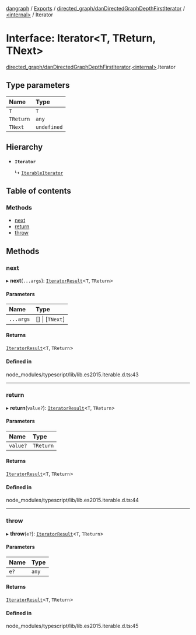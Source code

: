 [dangraph](../README.md) / [Exports](../modules.md) / [directed\_graph/danDirectedGraphDepthFirstIterator](../modules/directed_graph_danDirectedGraphDepthFirstIterator.md) / [\<internal\>](../modules/directed_graph_danDirectedGraphDepthFirstIterator._internal_.md) / Iterator

# Interface: Iterator\<T, TReturn, TNext\>

[directed\_graph/danDirectedGraphDepthFirstIterator](../modules/directed_graph_danDirectedGraphDepthFirstIterator.md).[\<internal\>](../modules/directed_graph_danDirectedGraphDepthFirstIterator._internal_.md).Iterator

## Type parameters

| Name | Type |
| :------ | :------ |
| `T` | `T` |
| `TReturn` | `any` |
| `TNext` | `undefined` |

## Hierarchy

- **`Iterator`**

  ↳ [`IterableIterator`](directed_graph_danDirectedGraphDepthFirstIterator._internal_.IterableIterator.md)

## Table of contents

### Methods

- [next](directed_graph_danDirectedGraphDepthFirstIterator._internal_.Iterator.md#next)
- [return](directed_graph_danDirectedGraphDepthFirstIterator._internal_.Iterator.md#return)
- [throw](directed_graph_danDirectedGraphDepthFirstIterator._internal_.Iterator.md#throw)

## Methods

### next

▸ **next**(`...args`): [`IteratorResult`](../modules/directed_graph_danDirectedGraphDepthFirstIterator._internal_.md#iteratorresult)\<`T`, `TReturn`\>

#### Parameters

| Name | Type |
| :------ | :------ |
| `...args` | [] \| [`TNext`] |

#### Returns

[`IteratorResult`](../modules/directed_graph_danDirectedGraphDepthFirstIterator._internal_.md#iteratorresult)\<`T`, `TReturn`\>

#### Defined in

node_modules/typescript/lib/lib.es2015.iterable.d.ts:43

___

### return

▸ **return**(`value?`): [`IteratorResult`](../modules/directed_graph_danDirectedGraphDepthFirstIterator._internal_.md#iteratorresult)\<`T`, `TReturn`\>

#### Parameters

| Name | Type |
| :------ | :------ |
| `value?` | `TReturn` |

#### Returns

[`IteratorResult`](../modules/directed_graph_danDirectedGraphDepthFirstIterator._internal_.md#iteratorresult)\<`T`, `TReturn`\>

#### Defined in

node_modules/typescript/lib/lib.es2015.iterable.d.ts:44

___

### throw

▸ **throw**(`e?`): [`IteratorResult`](../modules/directed_graph_danDirectedGraphDepthFirstIterator._internal_.md#iteratorresult)\<`T`, `TReturn`\>

#### Parameters

| Name | Type |
| :------ | :------ |
| `e?` | `any` |

#### Returns

[`IteratorResult`](../modules/directed_graph_danDirectedGraphDepthFirstIterator._internal_.md#iteratorresult)\<`T`, `TReturn`\>

#### Defined in

node_modules/typescript/lib/lib.es2015.iterable.d.ts:45
